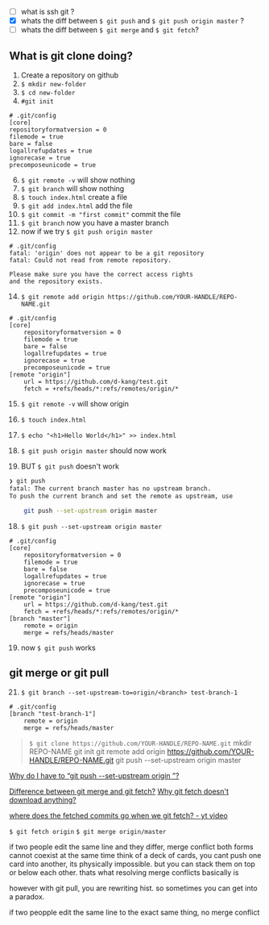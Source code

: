 - [ ] what is ssh git ?
- [x] whats the diff between `$ git push` and `$ git push origin master` ?
- [ ] whats the diff between `$ git merge` and `$ git fetch`?

## What is git clone doing?
1. Create a repository on github
2. `$ mkdir new-folder`
3. `$ cd new-folder`
4. `#git init`
```
# .git/config
[core]
repositoryformatversion = 0
filemode = true
bare = false
logallrefupdates = true
ignorecase = true
precomposeunicode = true
```
6. `$ git remote -v` will show nothing
7. `$ git branch` will show nothing
8. `$ touch index.html` create a file
9. `$ git add index.html` add the file
10. `$ git commit -m "first commit"` commit the file
11. `$ git branch` now you have a master branch
12. now if we try `$ git push origin master`
```
# .git/config
fatal: 'origin' does not appear to be a git repository
fatal: Could not read from remote repository.

Please make sure you have the correct access rights
and the repository exists.
```
14. `$ git remote add origin https://github.com/YOUR-HANDLE/REPO-NAME.git`
```
# .git/config
[core]
	repositoryformatversion = 0
	filemode = true
	bare = false
	logallrefupdates = true
	ignorecase = true
	precomposeunicode = true
[remote "origin"]
	url = https://github.com/d-kang/test.git
	fetch = +refs/heads/*:refs/remotes/origin/*
```
15. `$ git remote -v` will show origin
16. `$ touch index.html`
17. `$ echo "<h1>Hello World</h1>" >> index.html`
18. `$ git push origin master` should now work


19. BUT `$ git push` doesn't work
```bash
❯ git push
fatal: The current branch master has no upstream branch.
To push the current branch and set the remote as upstream, use

    git push --set-upstream origin master
```
18. `$ git push --set-upstream origin master`
```
# .git/config
[core]
	repositoryformatversion = 0
	filemode = true
	bare = false
	logallrefupdates = true
	ignorecase = true
	precomposeunicode = true
[remote "origin"]
	url = https://github.com/d-kang/test.git
	fetch = +refs/heads/*:refs/remotes/origin/*
[branch "master"]
	remote = origin
	merge = refs/heads/master
```
19. now `$ git push` works

## git merge or git pull
21. `$ git branch --set-upstream-to=origin/<branch> test-branch-1`
```
# .git/config
[branch "test-branch-1"]
	remote = origin
	merge = refs/heads/master
```

> `$ git clone https://github.com/YOUR-HANDLE/REPO-NAME.git`
> mkdir REPO-NAME
> git init
> git remote add origin https://github.com/YOUR-HANDLE/REPO-NAME.git
> git push --set-upstream origin master




[Why do I have to “git push --set-upstream origin <branch>”?
](https://stackoverflow.com/questions/37770467/why-do-i-have-to-git-push-set-upstream-origin-branch)


[Difference between git merge and git fetch?](https://stackoverflow.com/questions/292357/what-is-the-difference-between-git-pull-and-git-fetch)
[Why git fetch doesn't download anything?](https://stackoverflow.com/questions/41779529/why-git-fetch-doesnt-download-anything)

[where does the fetched commits go when we git fetch? - yt video](https://www.youtube.com/watch?v=EnCe89ioCZQ)



`$ git fetch origin`
`$ git merge origin/master`


if two people edit the same line and they differ, merge conflict
both forms cannot coexist at the same time
think of a deck of cards, you cant push one card into another, its physically impossible. but you can stack them on top or below each other.
thats what resolving merge conflicts basically is

however with git pull, you are rewriting hist. so sometimes you can get into a paradox.


if two peopple edit the same line to the exact same thing, no merge conflict